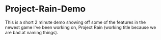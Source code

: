 # Project-Rain-Demo
This is a short 2 minute demo showing off some of the features in the newest game I've been working on, Project Rain (working title because we are bad at naming things).


